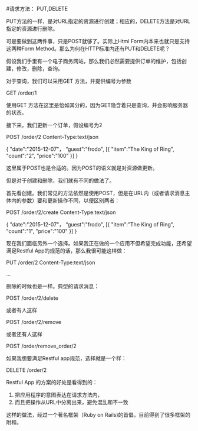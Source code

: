 #请求方法： PUT,DELETE

PUT方法的一样，是对URL指定的资源进行创建；相应的，DELETE方法是对URL指定的资源进行删除。

可是要做到这两件事，只是POST就够了。实际上Html Form内本来也就只是支持这两种Form Method。那么为何在HTTP标准内还有PUT和DELETE呢？

假设我们手里有一个电子商务网站，那么我们必然需要提供订单的维护，包括创建，修改，删除，查询。

对于查询，我们可以采用GET 方法，并提供编号为参数

GET /order/1

使用GET 方法在这里是恰如其分的，因为GET隐含着只是查询，并会影响服务器的状态。

接下来，我们更新一个订单，假设编号为2

POST /order/2
Content-Type:text/json

{
	"date":"2015-12-07"，
	“guest":"frodo",
	[{
		"item":"The King of Ring",
		"count":"2",
		"price":"100"
	}]
}

这里属于POST也是合适的。因为POST的语义就是对资源做更新。

但是对于创建和删除，我们就有不同的做法了。

首先看创建。我们常见的方法依然是使用POST，但是在URL内（或者请求消息主体内的参数）要和更新操作不同，以便区别两者：

POST /order/2/create
Content-Type:text/json

{
	"date":"2015-12-07"，
	“guest":"frodo",
	[{
		"item":"The King of Ring",
		"count":"1",
		"price":"100"
	}]
}

现在我们面临另外一个选择。如果我正在做的一个应用不但希望完成功能，还希望满足Restful App的规范的话，那么我很可能这样做：

PUT /order/2
Content-Type:text/json

...


删除的时候也是一样。典型的请求消息：

POST /order/2/delete

或者有人这样

POST /order/2/remove

或者还有人这样

POST /order/remove_order/2


如果我想要满足Restful app规范，选择就是一个样：

DELETE /order/2

Restful App 的方案的好处是看得到的：

1. 把应用程序的意图表达在请求方法内，
2. 而且把操作从URL中分离出来，避免混乱和不一致

这样的做法，经过一个著名框架（Ruby on Rails)的首倡，目前得到了很多框架的附和。
